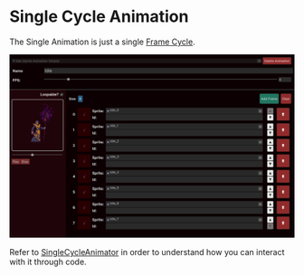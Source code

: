 # Single Cycle Animation

The Single Animation is just a single [Frame Cycle](../animations-manager/index.md#frame-cycle).

![Single Animation](../../images/single-cycle-animation.png)

Refer to [SingleCycleAnimator](../sprite-animator/single-cycle-animator.md) in order to understand how you can interact with it through code.
